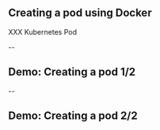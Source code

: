 ## Creating a pod using Docker

XXX Kubernetes Pod

--

## Demo: Creating a pod 1/2

<!-- include: pod-0.command -->

<!-- include: pod-1.command -->

--

## Demo: Creating a pod 2/2

<!-- include: pod-2.command -->

<!-- include: pod-3.command -->

